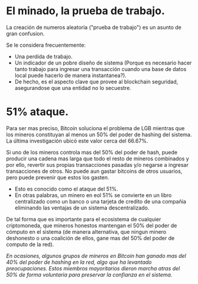 # El minado, la prueba de trabajo.

La creación de numeros aleatoria ("prueba de trabajo") es un asunto de gran confusion.

Se le considera frecuentemente:

- Una perdida de trabajo.
- Un indicador de un pobre diseño de sistema (Porque es necesario hacer tanto trabajo para ingresar una transacción cuando una base de datos local puede hacerlo de manera instantanea?).
- De hecho, es el aspecto clave que provee al blockchain seguridad, asegurandose que una entidad no lo secuestre.

# 51% ataque.

Para ser mas preciso, Bitcoin soluciona el problema de LGB mientras que los mineros constituyan al menos un 50% del poder de hashing del sistema. La última investigación ubicó este valor cerca del 66.67%.

Si uno de los mineros controla mas del 50% del poder de hash, puede producir una cadena mas larga que todo el resto de mineros combinados y por ello, revertir sus propias transacciones pasadas y/o negarse a ingresar transacciones de otros. No puede aun gastar bitcoins de otros usuarios, pero puede prevenir que estos los gasten.

- Esto es conocido como el ataque del 51%.
- En otras palabras, un minero en eol 51% se convierte en un libro centralizado como un banco o una tarjeta de credito de una compañia eliminando las ventajas de un sistema descentralizado.

De tal forma que es importante para el ecosistema de cualquier criptomoneda, que mineros honestos mantengan el 50% del poder de cómputo en el sistema (de manera alternativa, que ningun minero deshonesto o una coalición de ellos, gane mas del 50% del poder de computo de la red).

*En ocasiones, algunos grupos de mineros en Bitcoin han ganado mas del 40% del poder de hashing en la red, algo que ha levantado preocupaciones. Estos miembros mayoritarios dieron marcha atras del 50% de forma voluntaria para preservar la confianza en el sistema.*
